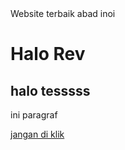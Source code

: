 <html lang="nigga">
<head>
    Website terbaik abad inoi
</head>
<body>
    <h1>Halo Rev</h1>
    <h2>halo tesssss</h2>
    <p>ini paragraf</p>
    <a href="https://youtu.be/y_fK9Quyv9c?si=DwwAIqRxgh42l7Ee">jangan di klik</a>
</body>


</html>
